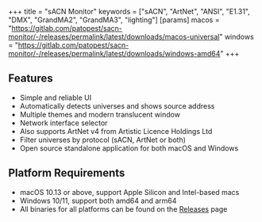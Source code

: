 +++
title = "sACN Monitor"
keywords = ["sACN", "ArtNet", "ANSI", "E1.31", "DMX", "GrandMA2", "GrandMA3", "lighting"]
[params]
  macos = "https://gitlab.com/patopest/sacn-monitor/-/releases/permalink/latest/downloads/macos-universal"
  windows = "https://gitlab.com/patopest/sacn-monitor/-/releases/permalink/latest/downloads/windows-amd64"
+++

## Features

- Simple and reliable UI
- Automatically detects universes and shows source address
- Multiple themes and modern translucent window
- Network interface selector
- Also supports ArtNet v4 from Artistic Licence Holdings Ltd
- Filter universes by protocol (sACN, ArtNet or both)
- Open source standalone application for both macOS and Windows


## Platform Requirements

- macOS 10.13 or above, support Apple Silicon and Intel-based macs
- Windows 10/11, support both amd64 and arm64
- All binaries for all platforms can be found on the [Releases](https://gitlab.com/patopest/sacn-monitor/-/releases/permalink/latest) page